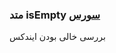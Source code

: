 <h3>
متد isEmpty
<a class="ext-link" href="classes_Tetris_Gameplay.js.html#line24" >سورس</a>
</h3>
بررسی خالی بودن ایندکس
